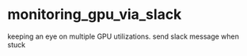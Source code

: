 # monitoring_gpu_via_slack
keeping an eye on multiple GPU utilizations. send slack message when stuck
